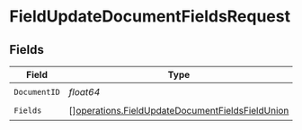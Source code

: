 # FieldUpdateDocumentFieldsRequest


## Fields

| Field                                                                                                              | Type                                                                                                               | Required                                                                                                           | Description                                                                                                        |
| ------------------------------------------------------------------------------------------------------------------ | ------------------------------------------------------------------------------------------------------------------ | ------------------------------------------------------------------------------------------------------------------ | ------------------------------------------------------------------------------------------------------------------ |
| `DocumentID`                                                                                                       | *float64*                                                                                                          | :heavy_check_mark:                                                                                                 | N/A                                                                                                                |
| `Fields`                                                                                                           | [][operations.FieldUpdateDocumentFieldsFieldUnion](../../models/operations/fieldupdatedocumentfieldsfieldunion.md) | :heavy_check_mark:                                                                                                 | N/A                                                                                                                |
